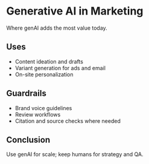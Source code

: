 # Generative AI in Marketing

Where genAI adds the most value today.

## Uses
- Content ideation and drafts
- Variant generation for ads and email
- On-site personalization

## Guardrails
- Brand voice guidelines
- Review workflows
- Citation and source checks where needed

## Conclusion
Use genAI for scale; keep humans for strategy and QA.
